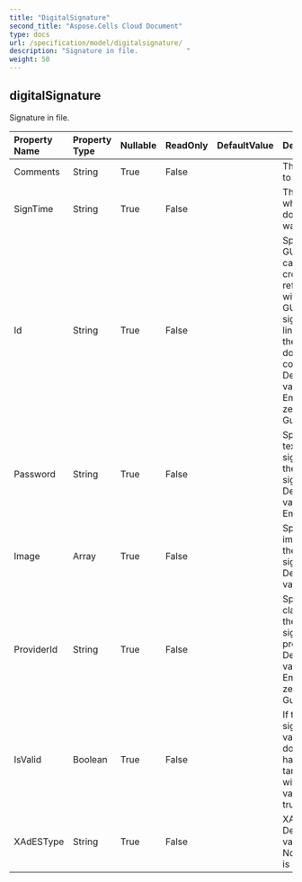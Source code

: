 ```yaml
---
title: "DigitalSignature"
second_title: "Aspose.Cells Cloud Document"
type: docs
url: /specification/model/digitalsignature/
description: "Signature in file.            "
weight: 50
---
```


## **digitalSignature**

Signature in file.             

| Property Name | Property Type | Nullable |  ReadOnly | DefaultValue | Description | 
| :- | :- | :- |:- |  :- | :- |
| Comments | String | True |  False |  | The purpose to signature. |  
| SignTime | String | True |  False |  | The time when the document was signed. |  
| Id | String | True |  False |  | Specifies a GUID which can be cross-referenced with the GUID of the signature line stored in the document content. Default value is Empty (all zeroes) Guid. |  
| Password | String | True |  False |  | Specifies the text of actual signature in the digital signature. Default value is Empty.             |  
| Image | Array<Byte> | True |  False |  | Specifies an image for the digital signature. Default value is null. |  
| ProviderId | String | True |  False |  | Specifies the class ID of the signature provider. Default value is Empty (all zeroes) Guid.             |  
| IsValid | Boolean | True |  False |  | If this digital signature is valid and the document has not been tampered with, this value will be true. |  
| XAdESType | String | True |  False |  | XAdES type. Default value is None(XAdES is off). |  

